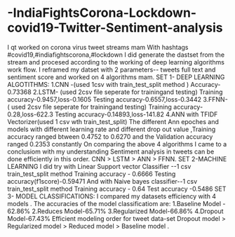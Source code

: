 # -IndiaFightsCorona-Lockdown-covid19-Twitter-Sentiment-analysis
I qt worked on corona virus tweet streams mam With hashtags #covid19,#indiafightscorona,#lockdown I did generate the dastset from the stream and procesed according to the working of deep learning algorithms work flow. I reframed my datset with 2 parameters-- tweets full text and sentiment score and worked on 4 algorithms mam.  SET 1- DEEP LEARNING ALGOTITHMS:  1.CNN -(used 1csv with train_test_split method ) Accuracy-0.73368 2.LSTM- (used 2csv file seperate for trainingand testing) Training accuracy-0.9457,loss-0.1605 Testing accuracy-0.6557,loss-0.3442 3.FFNN-( used 2csv file seperate for trainingand testing) Training accuracy-0.28,loss-622.3 Testing accuracy-0.14893,loss-141.82 4.ANN with TFIDF Vectorizer(used 1 csv wth train_test_split) The different Ann epoches and models with different learning rate and different drop out value ,Training accuracy ranged btween 0.4752 to 0.6270 and the Validation accuracy ranged 0.2353 constantly On comparing the above 4 algorithms I came to a conclusiom with my understanding Sentiment analysis in tweets can be done efficiently in this order. CNN > LSTM > ANN > FFNN.  SET 2-MACHINE LEARNING I did try with Linear Support vector Classifier --1 csv train_test_split method Training accuracy - 0.6666 Testing accuracy(f1score)-0.59471  And with Naive bayes classifier--1 csv train_test_split method Training accuracy - 0.64 Test accuracy -0.5486  SET 3- MODEL CLASSIFICATIONS: I compared my datasets efficiency with 4 models . The accuracies of the model classificatiom are:  1.Baseline Model - 62.86% 2.Reduces Model-65.71% 3.Regularized Model-66.86% 4.Dropout Model-67.43% Efficient modeling order for tweet data-set Dropout model > Regularized model > Reduced model > Baseline model .
